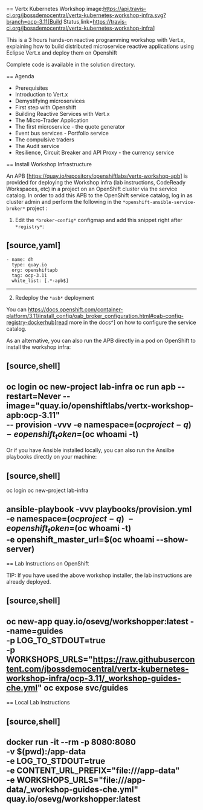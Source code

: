 == Vertx Kubernetes Workshop image:https://api.travis-ci.org/jbossdemocentral/vertx-kubernetes-workshop-infra.svg?branch=ocp-3.11[Build Status,link=https://travis-ci.org/jbossdemocentral/vertx-kubernetes-workshop-infra]

This is a 3 hours hands-on reactive programming workshop with Vert.x, explaining how to build distributed microservice reactive applications using Eclipse Vert.x and deploy them on Openshift

Complete code is available in the solution directory.

== Agenda

* Prerequisites
* Introduction to Vert.x
* Demystifying microservices
* First step with Openshift
* Building Reactive Services with Vert.x
* The Micro-Trader Application
* The first microservice - the quote generator
* Event bus services - Portfolio service 
* The compulsive traders 
* The Audit service
* Resilience, Circuit Breaker and API Proxy - the currency service


== Install Workshop Infrastructure

An APB [https://quay.io/repository/openshiftlabs/vertx-workshop-apb] is provided for 
deploying the Workshop infra (lab instructions, CodeReady Workspaces, etc) in a project 
on an OpenShift cluster via the service catalog. In order to add this APB to the OpenShift service catalog, log in 
as cluster admin and perform the following in the `*openshift-ansible-service-broker*` project :

1. Edit the `*broker-config*` configmap and add this snippet right after `*registry*`:

[source,yaml]
----
    - name: dh
      type: quay.io
      org: openshiftapb
      tag: ocp-3.11
      white_list: [.*-apb$]
----

2. Redeploy the `*asb*` deployment

You can https://docs.openshift.com/container-platform/3.11/install_config/oab_broker_configuration.html#oab-config-registry-dockerhub[read more in the docs^] 
on how to configure the service catalog.

As an alternative, you can also run the APB directly in a pod on OpenShift to install the workshop infra:

[source,shell]
----
oc login
oc new-project lab-infra
oc run apb --restart=Never --image="quay.io/openshiftlabs/vertx-workshop-apb:ocp-3.11" \
    -- provision -vvv -e namespace=$(oc project -q) -e openshift_token=$(oc whoami -t)
----

Or if you have Ansible installed locally, you can also run the Ansilbe playbooks directly on your machine:

[source,shell]
----
oc login
oc new-project lab-infra

ansible-playbook -vvv playbooks/provision.yml \
       -e namespace=$(oc project -q) \
       -e openshift_token=$(oc whoami -t) \
       -e openshift_master_url=$(oc whoami --show-server)
---- 

== Lab Instructions on OpenShift

TIP: If you have used the above workshop installer, the lab instructions are already deployed.

[source,shell]
----
oc new-app quay.io/osevg/workshopper:latest --name=guides \
    -p LOG_TO_STDOUT=true \
    -p WORKSHOPS_URLS="https://raw.githubusercontent.com/jbossdemocentral/vertx-kubernetes-workshop-infra/ocp-3.11/_workshop-guides-che.yml"
oc expose svc/guides
----

== Local Lab Instructions

[source,shell]
----
docker run -it --rm -p 8080:8080 \
      -v $(pwd):/app-data \
      -e LOG_TO_STDOUT=true \
      -e CONTENT_URL_PREFIX="file:///app-data" \
      -e WORKSHOPS_URLS="file:///app-data/_workshop-guides-che.yml" \
      quay.io/osevg/workshopper:latest
----
